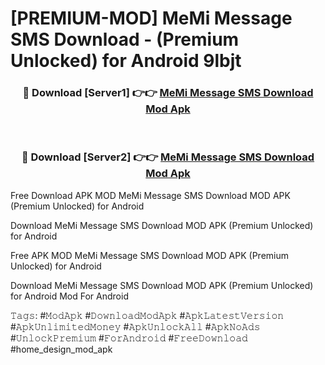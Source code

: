 # [PREMIUM-MOD] MeMi Message SMS Download - (Premium Unlocked) for Android 9lbjt



<div align="center">
<h3>🔴 Download [Server1] 👉👉 <a href="https://momento.my/?title=MeMi_Message_SMS_Download">MeMi Message SMS Download Mod Apk</a></h3><br>

<h3>🔴 Download [Server2] 👉👉 <a href="https://momento.my/?title=MeMi_Message_SMS_Download">MeMi Message SMS Download Mod Apk</a></h3>
</div>



Free Download APK MOD MeMi Message SMS Download MOD APK (Premium Unlocked) for Android

Download MeMi Message SMS Download MOD APK (Premium Unlocked) for Android

Free APK MOD MeMi Message SMS Download MOD APK (Premium Unlocked) for Android

Download MeMi Message SMS Download MOD APK (Premium Unlocked) for Android Mod For Android

𝚃𝚊𝚐𝚜: #𝙼𝚘𝚍𝙰𝚙𝚔 #𝙳𝚘𝚠𝚗𝚕𝚘𝚊𝚍𝙼𝚘𝚍𝙰𝚙𝚔 #𝙰𝚙𝚔𝙻𝚊𝚝𝚎𝚜𝚝𝚅𝚎𝚛𝚜𝚒𝚘𝚗 #𝙰𝚙𝚔𝚄𝚗𝚕𝚒𝚖𝚒𝚝𝚎𝚍𝙼𝚘𝚗𝚎𝚢 #𝙰𝚙𝚔𝚄𝚗𝚕𝚘𝚌𝚔𝙰𝚕𝚕 #𝙰𝚙𝚔𝙽𝚘𝙰𝚍𝚜 #𝚄𝚗𝚕𝚘𝚌𝚔𝙿𝚛𝚎𝚖𝚒𝚞𝚖 #𝙵𝚘𝚛𝙰𝚗𝚍𝚛𝚘𝚒𝚍 #𝙵𝚛𝚎𝚎𝙳𝚘𝚠𝚗𝚕𝚘𝚊𝚍 #home_design_mod_apk
